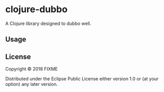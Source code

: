 # clojure-dubbo

A Clojure library designed to dubbo well.

## Usage


## License

Copyright © 2018 FIXME

Distributed under the Eclipse Public License either version 1.0 or (at
your option) any later version.
